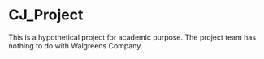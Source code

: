 # CJ_Project
This is a hypothetical project for academic purpose. The project team has nothing to do with Walgreens Company.
